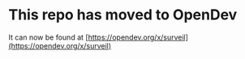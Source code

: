 # This repo has moved to OpenDev

It can now be found at [https://opendev.org/x/surveil](https://opendev.org/x/surveil)
